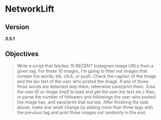 # NetworkLift

## Version
**_3.5.1_**

## Objectives
> Write a script that fetches 10 RECENT Instagram image URLs from a given tag.
> For those 10 images, I'm going to filter out images that contain the words; kik, click, or push.
> Check the caption of the image and the bio text of the user who posted the image.
> If any of those three words are detected skip them, otherwise save/print them. _(Use the user ID or image itself to load and get the user bio text etc.)_
> Also, to parse the number of followers and followings the user who posted the image has, and save/print that out too.
> After finishing the task above, make one small change by adding more than three tags with the previous tag and print three images out randomly in the end.